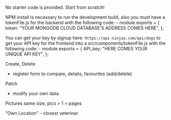 No starter code is provided. Start from scratch!

NPM install is necessary to run the development build, also you must have a tokenFile.js for the backend with the following code:
    -   module.exports = {
            token: "YOUR MONGODB CLOUD DATABASE'S ADDRESS COMES HERE",
        };

You can get your key by signup here: `https://api-ninjas.com/api/dogs` to get your API key for the frontend into a src/components/tokenFile.js with the following code:
    -   module.exports = { 
            API_key: "HERE COMES YOUR UNIQUE API KEY",
            };

Create, Delete
- register form to compare, details, favourites (add/delete)

Patch
- modify your own data

Pictures same size, pics > 1 = pages

"Own Location" - closest veterinar.
